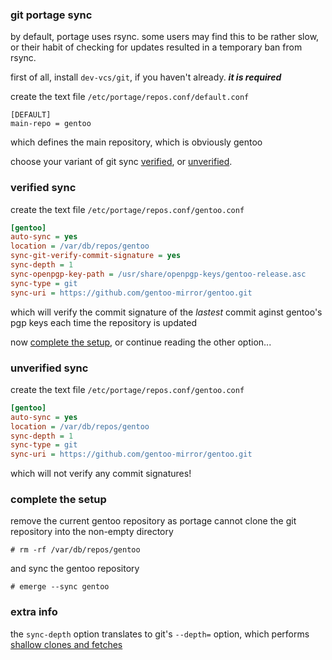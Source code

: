 ### git portage sync

by default, portage uses rsync. some users may find this to be rather slow, or their habit of checking for updates resulted in a temporary ban from rsync.

first of all, install `dev-vcs/git`, if you haven't already. ***it is required***

create the text file `/etc/portage/repos.conf/default.conf`

```
[DEFAULT]
main-repo = gentoo
```

which defines the main repository, which is obviously gentoo

choose your variant of git sync [verified](#verified-sync), or [unverified](#unverified-sync).

### verified sync

create the text file `/etc/portage/repos.conf/gentoo.conf`

```ini
[gentoo]
auto-sync = yes
location = /var/db/repos/gentoo
sync-git-verify-commit-signature = yes
sync-depth = 1
sync-openpgp-key-path = /usr/share/openpgp-keys/gentoo-release.asc
sync-type = git
sync-uri = https://github.com/gentoo-mirror/gentoo.git
```

which will verify the commit signature of the *lastest* commit aginst gentoo's pgp keys each time the repository is updated

now [complete the setup](#complete-the-setup), or continue reading the other option...

### unverified sync

create the text file `/etc/portage/repos.conf/gentoo.conf`

```ini
[gentoo]
auto-sync = yes
location = /var/db/repos/gentoo
sync-depth = 1
sync-type = git
sync-uri = https://github.com/gentoo-mirror/gentoo.git
```

which will not verify any commit signatures!

### complete the setup

remove the current gentoo repository as portage cannot clone the git repository into the non-empty directory

```shell
# rm -rf /var/db/repos/gentoo
```

and sync the gentoo repository

```shell
# emerge --sync gentoo
```

### extra info

the `sync-depth` option translates to git's `--depth=` option, which performs [shallow clones and fetches](https://www.git-scm.com/docs/shallow)
